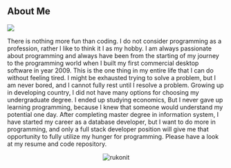 ## About Me
<img align="center" src="https://github-readme-stats.vercel.app/api/<CARD_TYPE>/?username=rukonit&theme=<THEME_NAME>" />


There is nothing more fun than coding. I do not consider programming as a profession, rather I like to think it I as my hobby. I am always passionate about programming and always have been from the starting of my journey to the programming world when I built my first commercial desktop software in year 2009. This is the one thing in my entire life that I can do without feeling tired. I might be exhausted trying to solve a problem, but I am never bored, and I cannot fully rest until I resolve a problem. Growing up in developing country, I did not have many options for choosing my undergraduate degree. I ended up studying economics, But I never gave up learning programming, because I knew that someone would understand my potential one day. After completing master degree in information system, I have started my career as a database developer, but I want to do more in programming, and only a full stack developer position will give me that opportunity to fully utilize my hunger for programming.  Please have a look at my resume and code repository.

<p align="center"> <img src="https://github-readme-stats.vercel.app/api?username=rukonit&show_icons=true&theme=gotham" alt="rukonit" />

